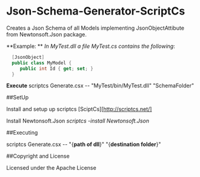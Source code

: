 # Json-Schema-Generator-ScriptCs


Creates a Json Schema of all Models implementing JsonObjectAttibute from Newtonsoft.Json package.

**Example: **
*In MyTest.dll a file MyTest.cs contains the following*:

```C#
  [JsonObject]
  public class MyModel {
     public int Id { get; set; }
  }
```

**Execute**
  scriptcs Generate.csx -- "MyTest/bin/MyTest.dll" "SchemaFolder"
  
  
##SetUp

Install and setup up scriptcs [SciptCs][http://scriptcs.net/]

Install Newtonsoft.Json 
 *scriptcs -install Newtonsoft.Json*
 
##Executing

scriptcs Generate.csx -- "{**path of dll**}" "{**destination folder**}"

##Copyright and License

Licensed under the Apache License